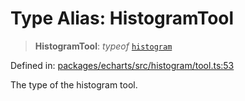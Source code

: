 # Type Alias: HistogramTool

> **HistogramTool**: *typeof* [`histogram`](../variables/histogram.md)

Defined in: [packages/echarts/src/histogram/tool.ts:53](https://github.com/GeoDaCenter/openassistant/blob/a9f2271d1019f6c25c10dd4b3bdb64fcf16999b2/packages/echarts/src/histogram/tool.ts#L53)

The type of the histogram tool.
